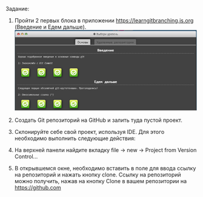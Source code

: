 Задание:
1. Пройти 2 первых блока в приложении https://learngitbranching.js.org (Введение и Едем дальше).
![img.png](img.png)
2. Создать Git репозиторий на GitHub и залить туда пустой проект.
3. Склонируйте себе свой проект, используя IDE. Для этого необходимо выполнить следующие действия:

1. На верхней панели найдите вкладку file -> new -> Project from Version Control...
2. В открывшемся окне, необходимо вставить в поле для ввода ссылку на репозиторий и нажать кнопку clone. Ссылку на репозиторий можно получить, нажав на кнопку Clone в вашем репозитории на https://github.com